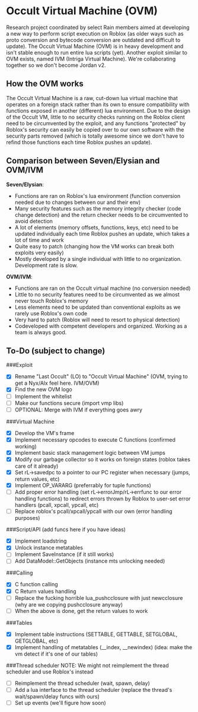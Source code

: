 # Occult Virtual Machine (OVM)
Research project coordinated by select Rain members aimed at developing a new way to perform script execution on Roblox (as older ways such as proto conversion and bytecode conversion are outdated and difficult to update). The Occult Virtual Machine (OVM) is in heavy development and isn't stable enough to run entire lua scripts (yet). Another exploit similar to OVM exists, named IVM (Intriga Virtual Machine). We're collaborating together so we don't become Jordan v2.

## How the OVM works
The Occult Virtual Machine is a raw, cut-down lua virtual machine that operates on a foreign stack rather than its own to ensure compatibility with functions exposed in another (different) lua environment. Due to the design of the Occult VM, little to no security checks running on the Roblox client need to be circumvented by the exploit, and any functions "protected" by Roblox's security can easily be copied over to our own software with the security parts removed (which is totally awesome since we don't have to refind those functions each time Roblox pushes an update).

## Comparison between Seven/Elysian and OVM/IVM
**Seven/Elysian**:
* Functions are ran on Roblox's lua environment (function conversion needed due to changes between our and their env)
* Many security features such as the memory integrity checker (code change detection) and the return checker needs to be circumvented to avoid detection
* A lot of elements (memory offsets, functions, keys, etc) need to be updated individually each time Roblox pushes an update, which takes a lot of time and work
* Quite easy to patch (changing how the VM works can break both exploits very easily)
* Mostly developed by a single individual with little to no organization. Development rate is slow.

**OVM/IVM**:
* Functions are ran on the Occult virtual machine (no conversion needed)
* Little to no security features need to be circumvented as we almost never touch Roblox's memory
* Less elements need to be updated than conventional exploits as we rarely use Roblox's own code
* Very hard to patch (Roblox will need to resort to physical detection)
* Codeveloped with competent developers and organized. Working as a team is always good.

## To-Do (subject to change)

###Exploit
- [x] Rename "Last Occult" (LO) to "Occult Virtual Machine" (OVM, trying to get a Nyx/Alx feel here. IVM/OVM)
- [x] Find the new OVM logo 
- [ ] Implement the whitelist
- [ ] Make our functions secure (import vmp libs)
- [ ] OPTIONAL: Merge with IVM if everything goes awry

###Virtual Machine
- [x] Develop the VM's frame
- [x] Implement necessary opcodes to execute C functions (confirmed working)
- [x] Implement basic stack management logic between VM jumps
- [x] Modify our garbage collector so it works on foreign states (roblox takes care of it already)
- [x] Set rL->savedpc to a pointer to our PC register when necessary (jumps, return values, etc)
- [x] Implement OP_VARARG (preferrably for tuple functions)
- [ ] Add proper error handling (set rL->errorJmp/rL->errfunc to our error handling functions) to redirect errors thrown by Roblox to user-set error handlers (pcall, xpcall, ypcall, etc)
- [ ] Replace roblox's pcall/xpcall/ypcall with our own (error handling purposes)

###Script/API (add funcs here if you have ideas)
- [x] Implement loadstring
- [x] Unlock instance metatables
- [ ] Implement SaveInstance (if it still works)
- [ ] Add DataModel::GetObjects (instance mts unlocking needed)

###Calling
- [x] C function calling
- [x] C Return values handling
- [ ] Replace the fucking horrible lua_pushcclosure with just newcclosure (why are we copying pushcclosure anyway)
- [ ] When the above is done, get the return values to work

###Tables
- [x] Implement table instructions (SETTABLE, GETTABLE, SETGLOBAL, GETGLOBAL, etc)
- [x] Implement handling of metatables (__index, __newindex) (idea: make the vm detect if it's one of our tables)

###Thread scheduler
NOTE: We might not reimplement the thread scheduler and use Roblox's instead
- [ ] Reimplement the thread scheduler (wait, spawn, delay)
- [ ] Add a lua interface to the thread scheduler (replace the thread's wait/spawn/delay funcs with ours)
- [ ] Set up events (we'll figure how soon)
